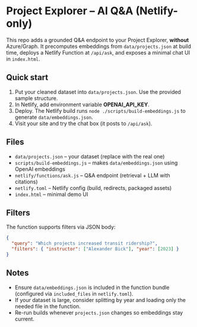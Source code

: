 # Project Explorer – AI Q&A (Netlify-only)

This repo adds a grounded Q&A endpoint to your Project Explorer, **without** Azure/Graph. It precomputes embeddings from `data/projects.json` at build time, deploys a Netlify Function at `/api/ask`, and exposes a minimal chat UI in `index.html`.

## Quick start

1. Put your cleaned dataset into `data/projects.json`. Use the provided sample structure.
2. In Netlify, add environment variable **OPENAI_API_KEY**.
3. Deploy. The Netlify build runs `node ./scripts/build-embeddings.js` to generate `data/embeddings.json`.
4. Visit your site and try the chat box (it posts to `/api/ask`).

## Files

- `data/projects.json` – your dataset (replace with the real one)
- `scripts/build-embeddings.js` – makes `data/embeddings.json` using OpenAI embeddings
- `netlify/functions/ask.js` – Q&A endpoint (retrieval + LLM with citations)
- `netlify.toml` – Netlify config (build, redirects, packaged assets)
- `index.html` – minimal demo UI

## Filters

The function supports filters via JSON body:
```json
{
  "query": "Which projects increased transit ridership?",
  "filters": { "instructor": ["Alexander Bick"], "year": [2023] }
}
```

## Notes

- Ensure `data/embeddings.json` is included in the function bundle (configured via `included_files` in `netlify.toml`).
- If your dataset is large, consider splitting by year and loading only the needed file in the function.
- Re-run builds whenever `projects.json` changes so embeddings stay current.
